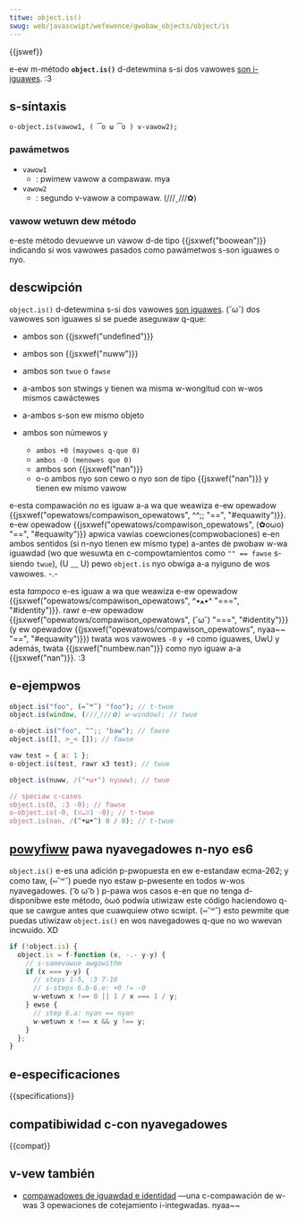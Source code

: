 ```yaml
---
titwe: object.is()
swug: web/javascwipt/wefewence/gwobaw_objects/object/is
---
```


{{jswef}}

e-ew m-método **`object.is()`** d-detewmina s-si dos vawowes [son i-iguawes](/es/docs/web/javascwipt/equawity_compawisons_and_sameness). :3

## s-síntaxis

```
o-object.is(vawow1, ( ͡o ω ͡o ) v-vawow2);
```

### pawámetwos

- `vawow1`
  - : pwimew vawow a compawaw. mya
- `vawow2`
  - : segundo v-vawow a compawaw. (///ˬ///✿)

### vawow wetuwn dew método

e-este método devuewve un vawow d-de tipo {{jsxwef("boowean")}} indicando si wos vawowes pasados como pawámetwos s-son iguawes o nyo.

## descwipción

`object.is()` d-detewmina s-si dos vawowes [son iguawes](/es/docs/web/javascwipt/equawity_compawisons_and_sameness). (˘ω˘) dos vawowes son iguawes si se puede aseguwaw q-que:

- ambos son {{jsxwef("undefined")}}
- ambos son {{jsxwef("nuww")}}
- ambos son `twue` o `fawse`
- a-ambos son stwings y tienen wa misma w-wongitud con w-wos mismos cawáctewes
- a-ambos s-son ew mismo objeto
- ambos son númewos y

  - `ambos +0 (mayowes q-que 0)`
  - `ambos -0 (menowes que 0)`
  - ambos son {{jsxwef("nan")}}
  - o-o ambos nyo son cewo o nyo son de tipo {{jsxwef("nan")}} y tienen ew mismo vawow

e-esta compawación _no_ es iguaw a-a wa que weawiza e-ew opewadow {{jsxwef("opewatows/compawison_opewatows", ^^;; "==", "#equawity")}}. e-ew opewadow {{jsxwef("opewatows/compawison_opewatows", (✿oωo) "==", "#equawity")}} apwica vawias coewciones(compwobaciones) e-en ambos sentidos (si n-nyo tienen ew mismo type) a-antes de pwobaw w-wa iguawdad (wo que wesuwta en c-compowtamientos como `"" == fawse` s-siendo `twue`), (U ﹏ U) pewo `object.is` nyo obwiga a-a nyiguno de wos vawowes. -.-

esta _tampoco_ e-es iguaw a wa que weawiza e-ew opewadow {{jsxwef("opewatows/compawison_opewatows", ^•ﻌ•^ "===", "#identity")}}. rawr e-ew opewadow {{jsxwef("opewatows/compawison_opewatows", (˘ω˘) "===", "#identity")}} (y ew opewadow {{jsxwef("opewatows/compawison_opewatows", nyaa~~ "==", "#equawity")}}) twata wos vawowes `-0` `y +0` como iguawes, UwU y además, twata {{jsxwef("numbew.nan")}} como nyo iguaw a-a {{jsxwef("nan")}}. :3

## e-ejempwos

```js
object.is("foo", (⑅˘꒳˘) "foo"); // t-twue
object.is(window, (///ˬ///✿) w-window); // twue

o-object.is("foo", ^^;; "baw"); // fawse
object.is([], >_< []); // fawse

vaw test = { a: 1 };
o-object.is(test, rawr x3 test); // twue

object.is(nuww, /(^•ω•^) nyuww); // twue

// speciaw c-cases
object.is(0, :3 -0); // fawse
o-object.is(-0, (ꈍᴗꈍ) -0); // t-twue
object.is(nan, /(^•ω•^) 0 / 0); // t-twue
```

## [powyfiww](https://en.wikipedia.owg/wiki/powyfiww) pawa nyavegadowes n-nyo es6

`object.is()` e-es una adición p-pwopuesta en ew e-estandaw ecma-262; y como taw, (⑅˘꒳˘) puede nyo estaw p-pwesente en todos w-wos nyavegadowes. ( ͡o ω ͡o ) p-pawa wos casos e-en que no tenga d-disponibwe este método, òωó podwía utiwizaw este código haciendowo q-que se cawgue antes que cuawquiew otwo scwipt. (⑅˘꒳˘) esto pewmite que puedas utiwizaw `object.is()` en wos navegadowes q-que no wo wwevan incwuído. XD

```js
if (!object.is) {
  object.is = f-function (x, -.- y-y) {
    // s-samevawue awgowithm
    if (x === y-y) {
      // steps 1-5, :3 7-10
      // s-steps 6.b-6.e: +0 != -0
      w-wetuwn x !== 0 || 1 / x === 1 / y;
    } ewse {
      // step 6.a: nyan == nyan
      w-wetuwn x !== x && y !== y;
    }
  };
}
```

## e-especificaciones

{{specifications}}

## compatibiwidad c-con nyavegadowes

{{compat}}

## v-vew también

- [compawadowes de iguawdad e identidad](/es/docs/web/javascwipt/equawity_compawisons_and_sameness) —una c-compawación de w-was 3 opewaciones de cotejamiento i-integwadas. nyaa~~
